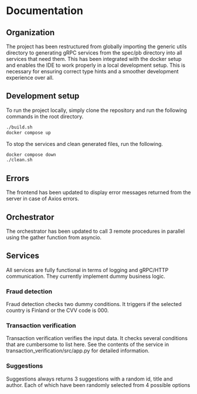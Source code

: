 # Documentation

## Organization

The project has been restructured from globally importing the generic utils directory to generating gRPC services from the spec/pb directory into all services that need them. This has been integrated with the docker setup and enables the IDE to work properly in a local development setup. This is necessary for ensuring correct type hints and a smoother development experience over all.

## Development setup

To run the project locally, simply clone the repository and run the following commands in the root directory.
```bash
./build.sh
docker compose up
```
To stop the services and clean generated files, run the following.
```bash
docker compose down
./clean.sh
```
## Errors

The frontend has been updated to display error messages returned from the server in case of Axios errors.

## Orchestrator

The orchestrator has been updated to call 3 remote procedures in parallel using the gather function from asyncio.

## Services

All services are fully functional in terms of logging and gRPC/HTTP communication. They currently implement dummy business logic.

### Fraud detection

Fraud detection checks two dummy conditions. It triggers if the selected country is Finland or the CVV code is 000.

### Transaction verification

Transaction verification verifies the input data. It checks several conditions that are cumbersome to list here. See the contents of the service in transaction_verification/src/app.py for detailed information.

### Suggestions

Suggestions always returns 3 suggestions with a random id, title and author. Each of which have been randomly selected from 4 possible options

